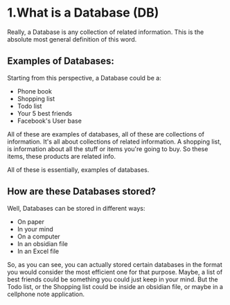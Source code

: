 # 1.What is a Database (DB)
Really, a Database is any collection of related information. This is the absolute most general definition of this word.
## Examples of Databases:
Starting from this perspective, a Database could be a:
* Phone book
* Shopping list
* Todo list
* Your 5 best friends
* Facebook's User base

All of these are examples of databases, all of these are collections of information. It's all about collections of related information. A shopping list, is information about all the stuff or items you're going to buy. So these items, these products are related info.

All of these is essentially, examples of databases.
## How are these Databases stored?
Well, Databases can be stored in different ways:
* On paper
* In your mind
* On a computer
* In an obsidian file
* In an Excel file

So, as you can see, you can actually stored certain databases in the format you would consider the most efficient one for that purpose. Maybe, a list of best friends could be something you could just keep in your mind. But the Todo list, or the Shopping list could be inside an obsidian file, or maybe in a cellphone note application.